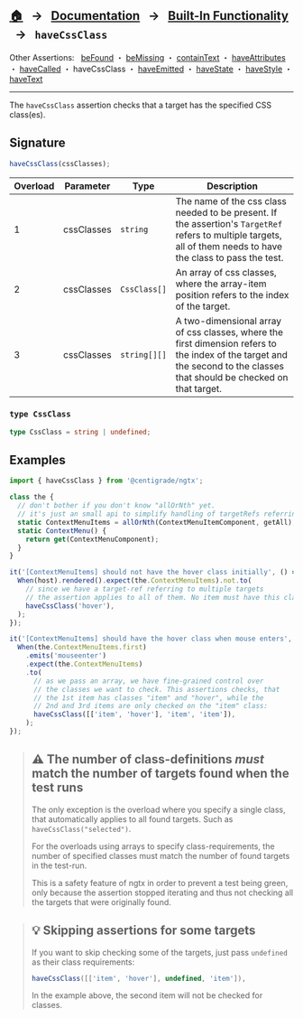 ## [🏠][home] &nbsp; → &nbsp; **[Documentation][docs]** &nbsp; → &nbsp; [Built-In Functionality][index] &nbsp; → &nbsp; `haveCssClass`

[home]: ../README.md
[docs]: ../overview.md
[index]: ../built-in.md
[befound]: ./be-found.md
[bemissing]: ./be-missing.md
[containtext]: ./contain-text.md
[haveattributes]: ./have-attributes.md
[havecalled]: ./have-called.md
[havecssclass]: ./have-css-class.md
[haveemitted]: ./have-emitted.md
[havestate]: ./have-state.md
[havestyle]: ./have-style.md
[havetext]: ./have-text.md

Other Assertions: &nbsp; [beFound] ・ [beMissing] ・ [containText] ・ [haveAttributes] ・ [haveCalled] ・ haveCssClass ・ [haveEmitted] ・ [haveState] ・ [haveStyle] ・ [haveText]

---

The `haveCssClass` assertion checks that a target has the specified CSS class(es).

## Signature

```ts
haveCssClass(cssClasses);
```

| Overload | Parameter  | Type         | Description                                                                                                                                                              |
| -------- | ---------- | ------------ | ------------------------------------------------------------------------------------------------------------------------------------------------------------------------ |
| 1        | cssClasses | `string`     | The name of the css class needed to be present. If the assertion's `TargetRef` refers to multiple targets, all of them needs to have the class to pass the test.         |
| 2        | cssClasses | `CssClass[]` | An array of css classes, where the array-item position refers to the index of the target.                                                                                |
| 3        | cssClasses | `string[][]` | A two-dimensional array of css classes, where the first dimension refers to the index of the target and the second to the classes that should be checked on that target. |

### `type CssClass`

```ts
type CssClass = string | undefined;
```

## Examples

```ts
import { haveCssClass } from '@centigrade/ngtx';

class the {
  // don't bother if you don't know "allOrNth" yet.
  // it's just an small api to simplify handling of targetRefs referring to multiple targets.
  static ContextMenuItems = allOrNth(ContextMenuItemComponent, getAll);
  static ContextMenu() {
    return get(ContextMenuComponent);
  }
}

it('[ContextMenuItems] should not have the hover class initially', () => {
  When(host).rendered().expect(the.ContextMenuItems).not.to(
    // since we have a target-ref referring to multiple targets
    // the assertion applies to all of them. No item must have this class:
    haveCssClass('hover'),
  );
});

it('[ContextMenuItems] should have the hover class when mouse enters', () => {
  When(the.ContextMenuItems.first)
    .emits('mouseenter')
    .expect(the.ContextMenuItems)
    .to(
      // as we pass an array, we have fine-grained control over
      // the classes we want to check. This assertions checks, that
      // the 1st item has classes "item" and "hover", while the
      // 2nd and 3rd items are only checked on the "item" class:
      haveCssClass([['item', 'hover'], 'item', 'item']),
    );
});
```

> ## ⚠️ The number of class-definitions _must_ match the number of targets found when the test runs
>
> The only exception is the overload where you specify a single class, that automatically applies to all found targets. Such as `haveCssClass("selected")`.
>
> For the overloads using arrays to specify class-requirements, the number of specified classes must match the number of found targets in the test-run.
>
> This is a safety feature of ngtx in order to prevent a test being green, only because the assertion stopped iterating
> and thus not checking all the targets that were originally found.

> ## 💡 Skipping assertions for some targets
>
> If you want to skip checking some of the targets, just pass `undefined` as their class requirements:
>
> ```ts
> haveCssClass([['item', 'hover'], undefined, 'item']),
> ```
>
> In the example above, the second item will not be checked for classes.
